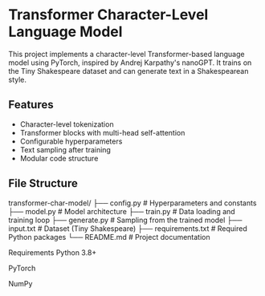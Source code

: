 # Transformer Character-Level Language Model

This project implements a character-level Transformer-based language model using PyTorch, inspired by Andrej Karpathy's nanoGPT. It trains on the Tiny Shakespeare dataset and can generate text in a Shakespearean style.

## Features

- Character-level tokenization
- Transformer blocks with multi-head self-attention
- Configurable hyperparameters
- Text sampling after training
- Modular code structure

## File Structure
transformer-char-model/
├── config.py          # Hyperparameters and constants
├── model.py           # Model architecture
├── train.py           # Data loading and training loop
├── generate.py        # Sampling from the trained model
├── input.txt          # Dataset (Tiny Shakespeare)
├── requirements.txt   # Required Python packages
└── README.md          # Project documentation

Requirements
Python 3.8+

PyTorch

NumPy



